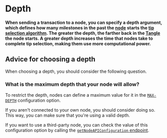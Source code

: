 # Depth

**When sending a transaction to a node, you can specify a depth argument, which defines how many milestones in the past the [node](../network/nodes.md) starts the [tip selection algorithm](../network/the-tangle.md#tip-selection). The greater the depth, the farther back in the [Tangle](../network/the-tangle.md) the node starts. A greater depth increases the time that nodes take to complete tip selection, making them use more computational power.**

## Advice for choosing a depth

When choosing a depth, you should consider the following question.

### What is the maximum depth that your node will allow?

To restrict the depth, nodes can define a maximum value for it in the [`MAX-DEPTH`](root://node-software/0.1/iri/references/iri-configuration-options.md#max-depth) configuration option.

If you aren't connected to your own node, you should consider doing so. This way, you can make sure that you're using a valid depth.

If you want to use a third-party node, you can check the value of this configuration option by calling the [`getNodeAPIConfiguration` endpoint](root://node-software/0.1/iri/references/api-reference.md#getnodeapiconfiguration).